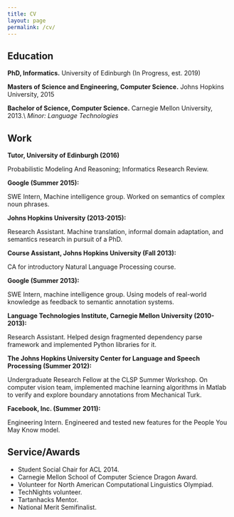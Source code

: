 ```yaml
---
title: CV
layout: page
permalink: /cv/
---
```


## Education

**PhD, Informatics.** University of Edinburgh (In Progress, est. 2019)

**Masters of Science and Engineering, Computer Science.** Johns Hopkins University, 2015

**Bachelor of Science, Computer Science.** Carnegie Mellon University, 2013.\\
*Minor: Language Technologies*

## Work

**Tutor, University of Edinburgh (2016)**

Probabilistic Modeling And Reasoning; Informatics Research Review.

**Google (Summer 2015):**

SWE Intern, Machine intelligence group. Worked on semantics of complex noun phrases.

**Johns Hopkins University (2013-2015):**

Research Assistant. Machine translation, informal domain adaptation, and semantics research in pursuit of a PhD.

**Course Assistant, Johns Hopkins University (Fall 2013):**

CA for introductory Natural Language Processing course.

**Google (Summer 2013):**

SWE Intern, machine intelligence group. Using models of real-world knowledge as feedback to semantic annotation systems.

**Language Technologies Institute, Carnegie Mellon University (2010-2013):**

Research Assistant. Helped design fragmented dependency parse framework and implemented Python libraries for it.

**The Johns Hopkins University Center for Language and Speech Processing (Summer 2012):**

Undergraduate Research Fellow at the CLSP Summer Workshop. On computer vision team, implemented machine learning algorithms in Matlab
to verify and explore boundary annotations from Mechanical Turk.

**Facebook, Inc. (Summer 2011):**

Engineering Intern. Engineered and tested new features for the People You May Know model.

## Service/Awards
- Student Social Chair for ACL 2014.
- Carnegie Mellon School of Computer Science Dragon Award.
- Volunteer for North American Computational Linguistics Olympiad.
- TechNights volunteer.
- Tartanhacks Mentor.
- National Merit Semifinalist.
